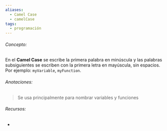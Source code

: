 ```yaml
---
aliases:
  - Camel Case
  - camelCase
tags:
  - programación
---
```

###### Concepto:

En el **Camel Case** se escribe la primera palabra en minúscula y las palabras subsiguientes se escriben con la primera letra en mayúscula, sin espacios. Por ejemplo: `myVariable`, `myFunction`.

###### Anotaciones:

> Se usa principalmente para nombrar variables y funciones

###### Recursos:

- 
